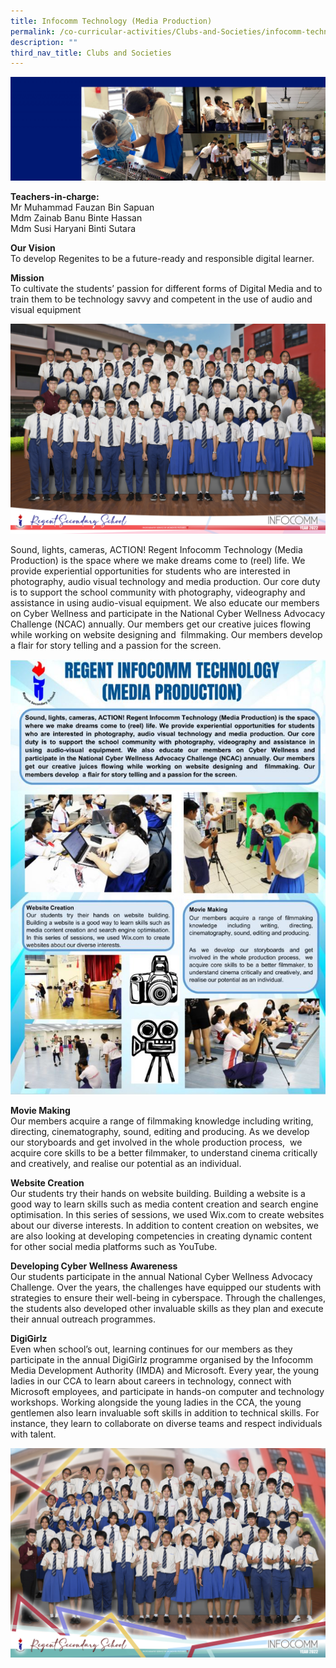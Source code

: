 ```yaml
---
title: Infocomm Technology (Media Production)
permalink: /co-curricular-activities/Clubs-and-Societies/infocomm-technology/
description: ""
third_nav_title: Clubs and Societies
---
```

![](/images/Media-tech-banner-1-scaled.jpg)

**Teachers-in-charge:**  
Mr Muhammad Fauzan Bin Sapuan  
Mdm Zainab Banu Binte Hassan  
Mdm Susi Haryani Binti Sutara

**Our Vision**                                  
To develop Regenites to be a future-ready and responsible digital learner.

**Mission**  
To cultivate the students’ passion for different forms of Digital Media and to train them to be technology savvy and competent in the use of audio and visual equipment

![](/images/CCA/2022%20Infocomm%20Formal.jpg)

Sound, lights, cameras, ACTION! Regent Infocomm Technology (Media Production) is the space where we make dreams come to (reel) life. We provide experiential opportunities for students who are interested in photography, audio visual technology and media production. Our core duty is to support the school community with photography, videography and assistance in using audio-visual equipment. We also educate our members on Cyber Wellness and participate in the National Cyber Wellness Advocacy Challenge (NCAC) annually. Our members get our creative juices flowing while working on website designing and  filmmaking. Our members develop  a flair for story telling and a passion for the screen.

![](/images/INFOCOMM-TECHNOLOGY-MEDIA-PRODUCTION-AO-poster.png)

**Movie Making**              
Our members acquire a range of filmmaking knowledge including writing, directing, cinematography, sound, editing and producing. As we develop our storyboards and get involved in the whole production process,  we acquire core skills to be a better filmmaker, to understand cinema critically and creatively, and realise our potential as an individual.

**Website Creation**   
Our students try their hands on website building. Building a website is a good way to learn skills such as media content creation and search engine optimisation. In this series of sessions, we used Wix.com to create websites about our diverse interests. In addition to content creation on websites, we are also looking at developing competencies in creating dynamic content for other social media platforms such as YouTube.

**Developing Cyber Wellness Awareness**   
Our students participate in the annual National Cyber Wellness Advocacy Challenge. Over the years, the challenges have equipped our students with strategies to ensure their well-being in cyberspace. Through the challenges, the students also developed other invaluable skills as they plan and execute their annual outreach programmes.

**DigiGirlz**   
Even when school’s out, learning continues for our members as they participate in the annual DigiGirlz programme organised by the Infocomm Media Development Authority (IMDA) and Microsoft. Every year, the young ladies in our CCA to learn about careers in technology, connect with Microsoft employees, and participate in hands-on computer and technology workshops. Working alongside the young ladies in the CCA, the young gentlemen also learn invaluable soft skills in addition to technical skills. For instance, they learn to collaborate on diverse teams and respect individuals with talent.

![](/images/CCA/2022%20Infocomm%20Fun.jpg)

